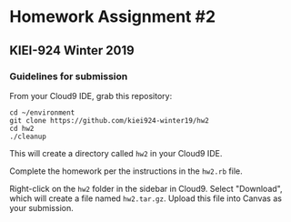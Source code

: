 # Homework Assignment #2
## KIEI-924 Winter 2019

### Guidelines for submission

From your Cloud9 IDE, grab this repository:

```
cd ~/environment
git clone https://github.com/kiei924-winter19/hw2
cd hw2
./cleanup
```

This will create a directory called `hw2` in your Cloud9 IDE.

Complete the homework per the instructions in the `hw2.rb` file.

Right-click on the `hw2` folder in the sidebar in Cloud9. Select "Download", which will create a file named `hw2.tar.gz`. Upload this file into Canvas as your submission.